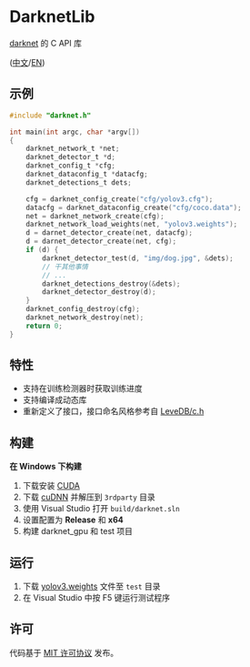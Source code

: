 # DarknetLib

[darknet](http://pjreddie.com/darknet/) 的 C API 库

([中文](README.zh-cn.md)/[EN](README.md))

## 示例

``` c
#include "darknet.h"

int main(int argc, char *argv[])
{
	darknet_network_t *net;
	darknet_detector_t *d;
	darknet_config_t *cfg;
	darknet_dataconfig_t *datacfg;
	darknet_detections_t dets;

	cfg = darknet_config_create("cfg/yolov3.cfg");
	datacfg = darknet_dataconfig_create("cfg/coco.data");
	net = darknet_network_create(cfg);
	darknet_network_load_weights(net, "yolov3.weights");
	d = darnet_detector_create(net, datacfg);
	d = darnet_detector_create(net, cfg);
	if (d) {
		darknet_detector_test(d, "img/dog.jpg", &dets);
		// 干其他事情
		// ...
		darknet_detections_destroy(&dets);
		darknet_detector_destroy(d);
	}
	darknet_config_destroy(cfg);
	darknet_network_destroy(net);
	return 0;
}
```

## 特性

- 支持在训练检测器时获取训练进度
- 支持编译成动态库
- 重新定义了接口，接口命名风格参考自 [LeveDB/c.h](https://github.com/google/leveldb/blob/master/include/leveldb/c.h)

## 构建

**在 Windows 下构建**

1. 下载安装 [CUDA](https://developer.nvidia.com/cuda-downloads)
1. 下载 [cuDNN](https://developer.nvidia.com/cudnn) 并解压到 `3rdparty` 目录
1. 使用 Visual Studio 打开 `build/darknet.sln`
1. 设置配置为 **Release** 和 **x64**
1. 构建 darknet_gpu 和 test 项目

## 运行

1. 下载 [yolov3.weights](https://pjreddie.com/media/files/yolov3.weights) 文件至 `test` 目录
1. 在 Visual Studio 中按 F5 键运行测试程序

## 许可

代码基于 [MIT 许可协议](LICENSE) 发布。
